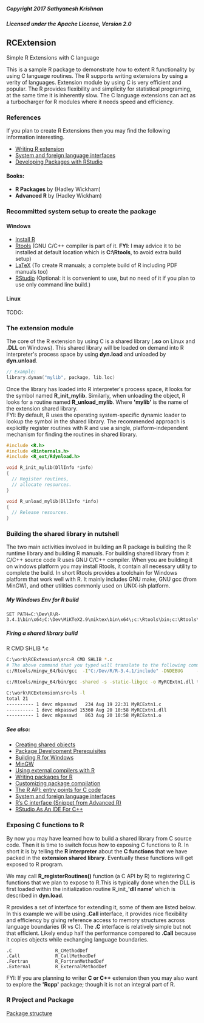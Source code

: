 ##### Copyright 2017 Sathyanesh Krishnan
##### Licensed under the Apache License, Version 2.0 

## RCExtension
Simple R Extensions with C language

This is a sample R package to demonstrate how to extent R  functionality by using C language routines. The R supports writing extensions by using a verity of languages. Extension module by using C is very efficient and popular. The R provides flexibility and simplicity for statistical programing, at the same time it is inherently slow. The C language extensions can act as a turbocharger for R modules where it needs speed and efficiency.

### References
If you plan to create R Extensions then you may find the following information interesting.
* [Writing R extension](https://cran.r-project.org/doc/manuals/R-exts.html)  
* [System and foreign language interfaces](https://cran.r-project.org/doc/manuals/r-release/R-exts.html#System-and-foreign-language-interfaces)
* [Developing Packages with RStudio](https://support.rstudio.com/hc/en-us/articles/200486488)
#### Books:
* **R Packages** by (Hadley Wickham)
* **Advanced R** by (Hadley Wickham)

### Recommitted system setup to create the package
#### Windows
* [Install R](https://cran.r-project.org/)
* [Rtools](https://cran.rstudio.com/bin/windows/Rtools/) (GNU C/C++ compiler is part of it. **FYI**: I may advice it to be installed at default location which is **C:\Rtools**, to avoid extra build setup)
* [LaTeX](https://miktex.org/download) (To create R manuals; a complete build of R including PDF manuals too)
* [RStudio](https://www.rstudio.com/) (Optional: it is convenient to use, but no need of it if you plan to use only command line build.)

#### Linux
TODO: 

### The extension module
The core of the R extension by using C is a shared library (**.so** on Linux and **.DLL** on Windows). This shared library will be loaded on demand into R interpreter's process space by using **dyn.load** and unloaded by **dyn.unload**. 
```C
// Example:
library.dynam("mylib", package, lib.loc)
```
Once the library has loaded into R interpreter's process space, it looks for the symbol named **R_init_mylib**. Similarly, when unloading the object, R looks for a routine named **R_unload_mylib**. Where **'mylib'** is the name of the extension shared library.  
FYI: By default, R uses the operating system-specific dynamic loader to lookup the symbol in the shared library. The recommended approach is explicitly register routines with R and use a single, platform-independent mechanism for finding the routines in shared library.

```C
#include <R.h>
#include <Rinternals.h>
#include <R_ext/Rdynload.h>

void R_init_mylib(DllInfo *info)
{
  // Register routines,
  // allocate resources.
}

void R_unload_mylib(DllInfo *info)
{
  // Release resources.
}
```

### Building the shared library in nutshell
The two main activities involved in building an R package is building the R runtime library and building R manuals.  For building shared library from it C/C++ source code R uses GNU C/C++ compiler.  When you are building it on windows platform you may install Rtools, it contain all necessary utility to complete the build. In short Rtools provides a toolchain for Windows platform that work well with R. It mainly includes GNU make, GNU gcc (from MinGW), and other utilities commonly used on UNIX-ish platform.

##### My Windows Env for R build
```
SET PATH=C:\Dev\R\R-3.4.1\bin\x64;C:\Dev\MiKTeX2.9\miktex\bin\x64\;c:\Rtools\bin;c:\Rtools\mingw_64\bin;%PATH%
```

##### Firing a shared library build
R CMD SHLIB *.c
```bash
C:\work\RCExtension\src>R CMD SHLIB *.c
# The above command that you typed will translate to the following commands.
c:/Rtools/mingw_64/bin/gcc  -I"C:/Dev/R/R-3.4.1/include" -DNDEBUG     -I"d:/Compiler/gcc-4.9.3/local330/include"     -O2 -Wall  -std=gnu99 -mtune=core2 -c MyRCExtn1.c -o MyRCExtn1.o

c:/Rtools/mingw_64/bin/gcc -shared -s -static-libgcc -o MyRCExtn1.dll tmp.def MyRCExtn1.o -Ld:/Compiler/gcc-4.9.3/local330/lib/x64 -Ld:/Compiler/gcc-4.9.3/local330/lib -LC:/Dev/R/R-3.4.1/bin/x64 -lR
```

```bash
C:\work\RCExtension\src>ls -l
total 21
---------- 1 devc mkpasswd   234 Aug 19 22:31 MyRCExtn1.c
---------- 1 devc mkpasswd 15360 Aug 20 10:58 MyRCExtn1.dll
---------- 1 devc mkpasswd   863 Aug 20 10:58 MyRCExtn1.o
```


##### See also:
* [Creating shared objects](https://cran.r-project.org/doc/manuals/R-exts.html#Creating-shared-objects)
* [Package Development Prerequisites](https://support.rstudio.com/hc/en-us/articles/200486498-Package-Development-Prerequisites)
* [Building R for Windows](https://cran.r-project.org/bin/windows/Rtools/)
* [MinGW](http://www.mingw.org/)
* [Using external compilers with R](http://www.stats.uwo.ca/faculty/murdoch/software/compilingDLLs/)
* [Writing packages for R](http://www.stats.uwo.ca/faculty/murdoch/software/compilingDLLs/readme.packages.txt)
* [Customizing package compilation](https://cran.r-project.org/doc/manuals/R-admin.html#Customizing-package-compilation)
* [The R API: entry points for C code](https://cran.r-project.org/doc/manuals/R-exts.html#The-R-API)
* [System and foreign language interfaces](https://cran.r-project.org/doc/manuals/R-exts.html#System-and-foreign-language-interfaces)
* [R’s C interface (Snippet from Advanced R)](http://adv-r.had.co.nz/C-interface.html)
* [RStudio As An IDE For C++](https://charlotte-ngs.github.io/RStudioAsCppEditor/RStudioAsCppEditorDevDoc.html)

### Exposing C functions to R
By now you may have learned how to build a shared library from C source code. Then it is time to switch focus how to exposing C functions to R. In short it is by telling the **R interpreter** about the **C functions** that we have packed in the **extension shared library**. Eventually these functions will get exposed to R program.  

We may call **R_registerRoutines()** function (a C API by R) to registering C functions that we plan to expose to R.This is typically done when the DLL is first loaded within the initialization routine R_init_**'dll name'** which is described in **dyn.load**.


R provides a set of interface for extending it, some of them are listed below. In this example we will be using **.Call** interface, it provides nice flexibility and efficiency by giving reference access to memory structures across language boundaries (R vs C). The **.C** interface is relatively simple but not that efficient. Likely endup half the performance compared to **.Call** because it copies objects while exchanging language boundaries.  

```
.C                R_CMethodDef
.Call             R_CallMethodDef
.Fortran          R_FortranMethodDef
.External         R_ExternalMethodDef
```

FYI: If you are planning to writer **C or C++** extension then you may also want to explore the **'Rcpp'** package; though it is not an integral part of R.

### R Project and Package
[Package structure](http://r-pkgs.had.co.nz/package.html)

